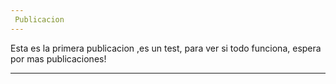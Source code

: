 ```yaml
---
 Publicacion
---
```


Esta es la primera publicacion ,es un test, para ver si todo funciona, espera por mas publicaciones!

---
